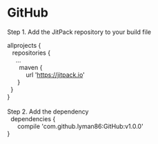 # GitHub

Step 1. Add the JitPack repository to your build file

allprojects { 
<br>
		&nbsp;&nbsp; repositories {
    <br>
		&nbsp;&nbsp;&nbsp;&nbsp;	...
      <br>
		&nbsp;&nbsp;&nbsp;&nbsp;&nbsp;&nbsp; maven { 
		<br>
		&nbsp;&nbsp;&nbsp;&nbsp;&nbsp;&nbsp;&nbsp;&nbsp;&nbsp;&nbsp;
		url 'https://jitpack.io'
		<br>
		&nbsp;&nbsp;&nbsp;&nbsp;&nbsp;&nbsp;}
      <br>
		&nbsp;&nbsp;}
    <br>
	}
  <br>
  <br>
 Step 2. Add the dependency
<br>
  &nbsp;&nbsp;dependencies {
  <br>
	&nbsp;&nbsp;&nbsp;&nbsp;&nbsp;&nbsp;compile 'com.github.lyman86:GitHub:v1.0.0'
          <br>
	}
  <br>
